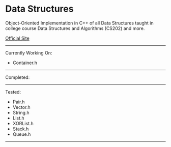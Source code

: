 # Data Structures
Object-Oriented Implementation in C++ of all Data Structures taught in college course Data Structures and Algorithms (CS202) and more.

[Official Site](https://kkothuri.github.io/Data-Structures/)

---

Currently Working On:
- Container.h

---

Completed:

---

Tested:
- Pair.h
- Vector.h
- String.h
- List.h
- XORList.h
- Stack.h
- Queue.h

---
